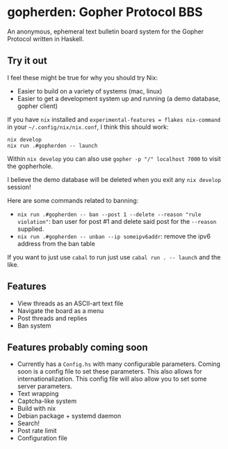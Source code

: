 # gopherden: Gopher Protocol BBS

An anonymous, ephemeral text bulletin board system for the Gopher Protocol
written in Haskell.

## Try it out

I feel these might be true for why you should try Nix:

  * Easier to build on a variety of systems (mac, linux)
  * Easier to get a development system up and running (a demo database, gopher
    client)

If you have `nix` installed and `experimental-features = flakes nix-command` in
your `~/.config/nix/nix.conf`, I think this should work:

```
nix develop
nix run .#gopherden -- launch
```

Within `nix develop` you can also use `gopher -p "/" localhost 7000` to visit
the gopherhole.

I believe the demo database will be deleted when you exit any `nix develop`
session!

Here are some commands related to banning:

  * `nix run .#gopherden -- ban --post 1 --delete --reason "rule violation"`:
    ban user for post #1 and delete said post for the `--reason` supplied.
  * `nix run .#gopherden -- unban --ip someipv6addr`: remove the ipv6 address
    from the ban table

If you want to just use `cabal` to run just use `cabal run . -- launch` and the
like.

## Features

  * View threads as an ASCII-art text file
  * Navigate the board as a menu
  * Post threads and replies
  * Ban system

## Features probably coming soon

  * Currently has a `Config.hs` with many configurable parameters. Coming soon
    is a config file to set these parameters. This also allows for
    internationalization. This config file will also allow you to set some server
    parameters.
  * Text wrapping
  * Captcha-like system
  * Build with nix
  * Debian package + systemd daemon
  * Search!
  * Post rate limit
  * Configuration file
